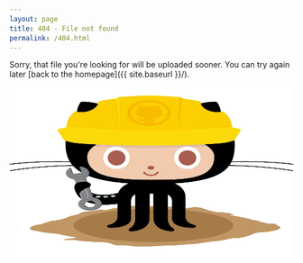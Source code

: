 ```yaml
---
layout: page
title: 404 - File not found
permalink: /404.html
---
```


Sorry, that file you're looking for will be uploaded sooner. You can try again later [back to the homepage]({{ site.baseurl }}/).

<img src="/images/404.jpg" alt="drawing" width="600" height="300"/>
